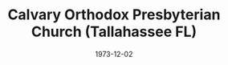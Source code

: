 ---
date: &id001 1973-12-02
end_date: null
location:
  address: 814 North Gadsden Street
  city: Tallahassee
  state: FL
minister:
- end: 1981-01-01
  name: Calvin Cummings
  start: 1975-01-01
  type: pastor
- end: 1983-01-01
  name: Gordon Woolard
  start: 1981-01-01
  type: pastor
- end: 1991-01-01
  name: Robert Evans
  start: 1984-01-01
  type: pastor
- end: 2016-01-01
  name: William Hobbs
  start: 1992-01-01
  type: pastor
- end: null
  name: John A. Sharpe
  start: 2016-01-01
  type: pastor
- end: 2016-01-01
  name: John A. Sharpe
  start: 2011-01-01
  type: Associate Pastor
ministers:
- Calvin Cummings
- Gordon Woolard
- Robert Evans
- William Hobbs
- John A. Sharpe
- John A. Sharpe
name: Calvary Orthodox Presbyterian Church
names:
- end: null
  name: Calvary Orthodox Presbyterian Church
  start: 1973-12-02
origination_date: *id001
raw_data: "FLORIDA\nTallahassee\nCalvary Orthodox Presbyterian Church  (December 2,\
  \ 1973\u2013 )\n814 North Gadsden Street\nPastors: Calvin Cummings, 1975\u201381\n\
  Gordon Woolard, 1981\u201383\nRobert Evans, 1984\u201391\nWilliam Hobbs, 1992\u2013\
  2016\nJohn A. Sharpe, 2016\u2013\nAssoc. Pastor: John A. Sharpe, 2011\u201316"
received_from: null
states:
- FL
status:
  active: true
  end_date: null
  reason: null
  received_from: null
  withdrawal_to: null
title: Calvary Orthodox Presbyterian Church (Tallahassee FL)

---